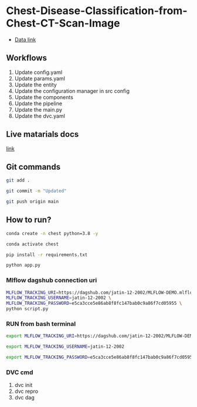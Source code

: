 # Chest-Disease-Classification-from-Chest-CT-Scan-Image

 - [Data link](https://drive.google.com/file/d/1g8HvYzGfJm6Y5nJ-tEgs98a09hSXHRvf/view?usp=sharing)

## Workflows

1. Update config.yaml
2. Update params.yaml
3. Update the entity
4. Update the configuration manager in src config
5. Update the components
6. Update the pipeline 
7. Update the main.py
8. Update the dvc.yaml 



## Live matarials docs

[link](https://docs.google.com/document/d/1UFiHnyKRqgx8Lodsvdzu58LbVjdWHNf-uab2WmhE0A4/edit?usp=sharing)


## Git commands

```bash
git add .

git commit -m "Updated"

git push origin main
```

## How to run?

```bash
conda create -n chest python=3.8 -y
```

```bash
conda activate chest
```

```bash
pip install -r requirements.txt
```

```bash
python app.py
```

### Mlflow dagshub connection uri

```bash
MLFLOW_TRACKING_URI=https://dagshub.com/jatin-12-2002/MLFLOW-DEMO.mlflow \
MLFLOW_TRACKING_USERNAME=jatin-12-2002 \
MLFLOW_TRACKING_PASSWORD=e5ca3cce5e86ab8f8fc147bab0c9a86f7cd05955 \
python script.py
```


### RUN from bash terminal

```bash
export MLFLOW_TRACKING_URI=https://dagshub.com/jatin-12-2002/MLFLOW-DEMO.mlflow

export MLFLOW_TRACKING_USERNAME=jatin-12-2002

export MLFLOW_TRACKING_PASSWORD=e5ca3cce5e86ab8f8fc147bab0c9a86f7cd05955

```



### DVC cmd

1. dvc init
2. dvc repro
3. dvc dag